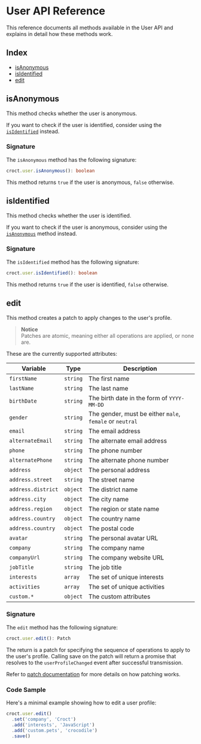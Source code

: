 # User API Reference

This reference documents all methods available in the User API and explains in detail how these methods work.

## Index

- [isAnonymous](#isanonymous)
- [isIdentified](#isidentified)
- [edit](#edit)

## isAnonymous

This method checks whether the user is anonymous.

If you want to check if the user is identified, consider using the [`isIdentified`](#isidentified) instead.

### Signature

The `isAnonymous` method has the following signature:

```ts
croct.user.isAnonymous(): boolean
```

This method returns `true` if the user is anonymous, `false` otherwise.

## isIdentified

This method checks whether the user is identified.

If you want to check if the user is anonymous, consider using the [`isAnonymous`](#isanonymous) method instead.

### Signature

The `isIdentified` method has the following signature:

```ts
croct.user.isIdentified(): boolean
```

This method returns `true` if the user is identified, `false` otherwise.

## edit

This method creates a patch to apply changes to the user's profile.

> **Notice**  
> Patches are atomic, meaning either all operations are applied, or none are.

These are the currently supported attributes:

Variable            | Type     | Description
--------------------|----------|-------------------------------------------------------------
`firstName`         | `string` | The first name
`lastName`          | `string` | The last name
`birthDate`         | `string` | The birth date in the form of `YYYY-MM-DD`
`gender`            | `string` | The gender, must be either `male`, `female` or `neutral`
`email`             | `string` | The email address
`alternateEmail`    | `string` | The alternate email address
`phone`             | `string` | The phone number
`alternatePhone`    | `string` | The alternate phone number
`address`           | `object` | The personal address
`address.street`    | `string` | The street name
`address.district`  | `object` | The district name
`address.city`      | `object` | The city name
`address.region`    | `object` | The region or state name
`address.country`   | `object` | The country name
`address.country`   | `object` | The postal code
`avatar`            | `string` | The personal avatar URL
`company`           | `string` | The company name
`companyUrl`        | `string` | The company website URL
`jobTitle`          | `string` | The job title
`interests`         | `array`  | The set of unique interests
`activities`        | `array`  | The set of unique activities
`custom.*`          | `object` | The custom attributes

### Signature

The `edit` method has the following signature:

```ts
croct.user.edit(): Patch
```

The return is a patch for specifying the sequence of operations to apply to the user's profile.
Calling save on the patch will return a promise that resolves to the `userProfileChanged` event 
after successful transmission.

Refer to [patch documentation](patch.md) for more details on how patching works.

### Code Sample

Here's a minimal example showing how to edit a user profile:

```js
croct.user.edit()
  .set('company', 'Croct')
  .add('interests', 'JavaScript')
  .add('custom.pets', 'crocodile')
  .save()
```
